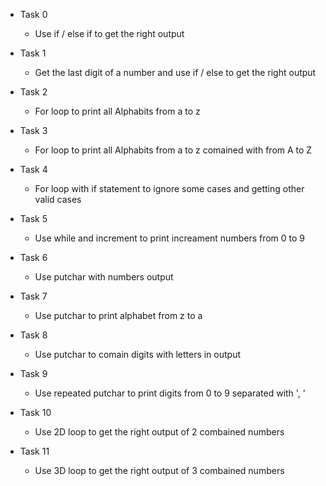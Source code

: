 - Task 0
	- Use if / else if to get the right output

- Task 1
	- Get the last digit of a number and use if / else to get the right output

- Task 2
	- For loop to print all Alphabits from a to z

- Task 3
	- For loop to print all Alphabits from a to z comained with from A to Z

- Task 4
	- For loop with if statement to ignore some cases and getting other valid cases

- Task 5
	- Use while and increment to print increament numbers from 0 to 9

- Task 6
	- Use putchar with numbers output

- Task 7
	- Use putchar to print alphabet from z to a

- Task 8
	- Use putchar to comain digits with letters in output

- Task 9
	- Use repeated putchar to print digits from 0 to 9 separated with ', '

- Task 10
	- Use 2D loop to get the right output of 2 combained numbers

- Task 11
	- Use 3D loop to get the right output of 3 combained numbers
